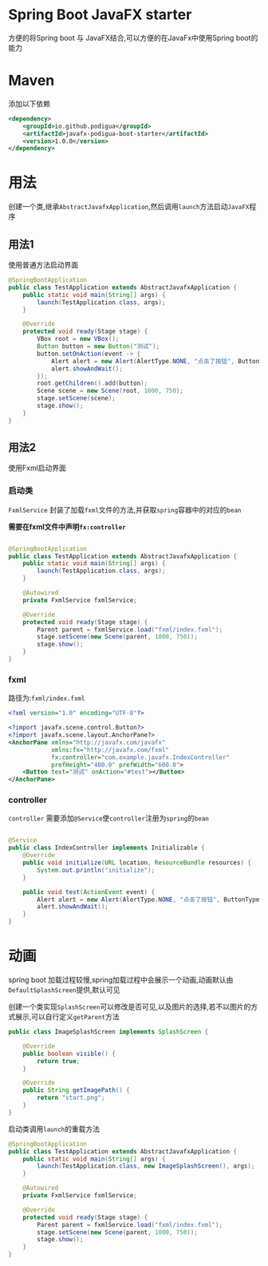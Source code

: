 # Spring Boot JavaFX starter

方便的将Spring boot 与 JavaFX结合,可以方便的在JavaFx中使用Spring boot的能力

# Maven

添加以下依赖

```xml
<dependency>
    <groupId>io.github.podigua</groupId>
    <artifactId>javafx-podigua-boot-starter</artifactId>
    <version>1.0.0</version>
</dependency>
```

# 用法

创建一个类,继承`AbstractJavafxApplication`,然后调用`launch`方法启动`JavaFX`程序

## 用法1

使用普通方法启动界面

```java
@SpringBootApplication
public class TestApplication extends AbstractJavafxApplication {
    public static void main(String[] args) {
        launch(TestApplication.class, args);
    }

    @Override
    protected void ready(Stage stage) {
        VBox root = new VBox();
        Button button = new Button("测试");
        button.setOnAction(event -> {
            Alert alert = new Alert(AlertType.NONE, "点击了按钮", ButtonType.OK);
            alert.showAndWait();
        });
        root.getChildren().add(button);
        Scene scene = new Scene(root, 1000, 750);
        stage.setScene(scene);
        stage.show();
    }
}
```

## 用法2

使用Fxml启动界面

### 启动类
`FxmlService` 封装了加载`fxml`文件的方法,并获取`spring`容器中的对应的`bean`

**需要在fxml文件中声明`fx:controller`**
```java

@SpringBootApplication
public class TestApplication extends AbstractJavafxApplication {
    public static void main(String[] args) {
        launch(TestApplication.class, args);
    }

    @Autowired
    private FxmlService fxmlService;

    @Override
    protected void ready(Stage stage) {
        Parent parent = fxmlService.load("fxml/index.fxml");
        stage.setScene(new Scene(parent, 1000, 750));
        stage.show();
    }
}
```

### fxml
路径为:`fxml/index.fxml`
```xml
<?xml version="1.0" encoding="UTF-8"?>

<?import javafx.scene.control.Button?>
<?import javafx.scene.layout.AnchorPane?>
<AnchorPane xmlns="http://javafx.com/javafx"
            xmlns:fx="http://javafx.com/fxml"
            fx:controller="com.example.javafx.IndexController"
            prefHeight="400.0" prefWidth="600.0">
    <Button text="测试" onAction="#test"></Button>
</AnchorPane>
```

### controller
`controller` 需要添加`@Service`使`controller`注册为`spring`的`bean`

```java

@Service
public class IndexController implements Initializable {
    @Override
    public void initialize(URL location, ResourceBundle resources) {
        System.out.println("initialize");
    }

    public void test(ActionEvent event) {
        Alert alert = new Alert(AlertType.NONE, "点击了按钮", ButtonType.OK);
        alert.showAndWait();
    }
}
```

# 动画

spring boot 加载过程较慢,spring加载过程中会展示一个动画,动画默认由`DefaultSplashScreen`提供,默认可见

创建一个类实现`SplashScreen`可以修改是否可见,以及图片的选择,若不以图片的方式展示,可以自行定义`getParent`方法

```java
public class ImageSplashScreen implements SplashScreen {

    @Override
    public boolean visible() {
        return true;
    }

    @Override
    public String getImagePath() {
        return "start.png";
    }
}
```

启动类调用`launch`的重载方法

```java
@SpringBootApplication
public class TestApplication extends AbstractJavafxApplication {
    public static void main(String[] args) {
        launch(TestApplication.class, new ImageSplashScreen(), args);
    }

    @Autowired
    private FxmlService fxmlService;

    @Override
    protected void ready(Stage stage) {
        Parent parent = fxmlService.load("fxml/index.fxml");
        stage.setScene(new Scene(parent, 1000, 750));
        stage.show();
    }
}
```
